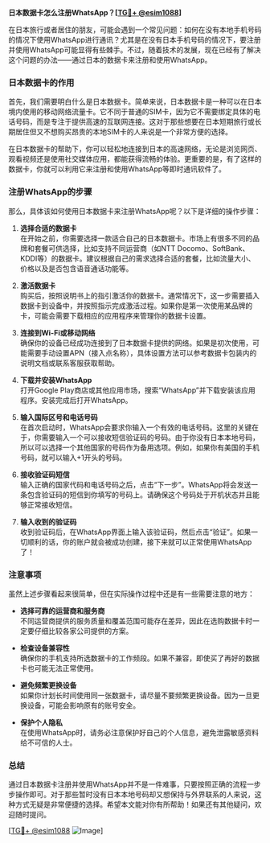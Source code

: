 **日本数据卡怎么注册WhatsApp？[[TG💪+ @esim1088](https://t.me/s/esim1088)]**

在日本旅行或者居住的朋友，可能会遇到一个常见问题：如何在没有本地手机号码的情况下使用WhatsApp进行通讯？尤其是在没有日本手机号码的情况下，要注册并使用WhatsApp可能显得有些棘手。不过，随着技术的发展，现在已经有了解决这个问题的办法——通过日本的数据卡来注册和使用WhatsApp。

### 日本数据卡的作用

首先，我们需要明白什么是日本数据卡。简单来说，日本数据卡是一种可以在日本境内使用的移动网络流量卡。它不同于普通的SIM卡，因为它不需要绑定具体的电话号码，而是专注于提供高速的互联网连接。这对于那些想要在日本短期旅行或长期居住但又不想购买昂贵的本地SIM卡的人来说是一个非常方便的选择。

在日本数据卡的帮助下，你可以轻松地连接到日本的高速网络，无论是浏览网页、观看视频还是使用社交媒体应用，都能获得流畅的体验。更重要的是，有了这样的数据卡，你就可以利用它来注册和使用WhatsApp等即时通讯软件了。

### 注册WhatsApp的步骤

那么，具体该如何使用日本数据卡来注册WhatsApp呢？以下是详细的操作步骤：

1. **选择合适的数据卡**  
   在开始之前，你需要选择一款适合自己的日本数据卡。市场上有很多不同的品牌和套餐可供选择，比如支持不同运营商（如NTT Docomo、SoftBank、KDDI等）的数据卡。建议根据自己的需求选择合适的套餐，比如流量大小、价格以及是否包含语音通话功能等。

2. **激活数据卡**  
   购买后，按照说明书上的指引激活你的数据卡。通常情况下，这一步需要插入数据卡到设备中，并按照指示完成激活过程。如果你是第一次使用某品牌的卡，可能会需要下载相应的应用程序来管理你的数据卡设置。

3. **连接到Wi-Fi或移动网络**  
   确保你的设备已经成功连接到了日本数据卡提供的网络。如果是初次使用，可能需要手动设置APN（接入点名称），具体设置方法可以参考数据卡包装内的说明文档或联系客服获取帮助。

4. **下载并安装WhatsApp**  
   打开Google Play商店或其他应用市场，搜索“WhatsApp”并下载安装该应用程序。安装完成后打开WhatsApp。

5. **输入国际区号和电话号码**  
   在首次启动时，WhatsApp会要求你输入一个有效的电话号码。这里的关键在于，你需要输入一个可以接收短信验证码的号码。由于你没有日本本地号码，所以可以选择一个其他国家的号码作为备用选项。例如，如果你有美国的手机号码，就可以输入+1开头的号码。

6. **接收验证码短信**  
   输入正确的国家代码和电话号码之后，点击“下一步”。WhatsApp将会发送一条包含验证码的短信到你填写的号码上。请确保这个号码处于开机状态并且能够正常接收短信。

7. **输入收到的验证码**  
   收到验证码后，在WhatsApp界面上输入该验证码，然后点击“验证”。如果一切顺利的话，你的账户就会被成功创建，接下来就可以正常使用WhatsApp了！

### 注意事项

虽然上述步骤看起来很简单，但在实际操作过程中还是有一些需要注意的地方：

- **选择可靠的运营商和服务商**  
  不同运营商提供的服务质量和覆盖范围可能存在差异，因此在选购数据卡时一定要仔细比较各家公司提供的方案。
  
- **检查设备兼容性**  
  确保你的手机支持所选数据卡的工作频段。如果不兼容，即使买了再好的数据卡也可能无法正常使用。

- **避免频繁更换设备**  
  如果你计划长时间使用同一张数据卡，请尽量不要频繁更换设备。因为一旦更换设备，可能会影响原有的账号安全。

- **保护个人隐私**  
  在使用WhatsApp时，请务必注意保护好自己的个人信息，避免泄露敏感资料给不可信的人士。

### 总结

通过日本数据卡注册并使用WhatsApp并不是一件难事，只要按照正确的流程一步步操作即可。对于那些暂时没有日本本地号码却又想保持与外界联系的人来说，这种方式无疑是非常便捷的选择。希望本文能对你有所帮助！如果还有其他疑问，欢迎随时提问。

[[TG💪+ @esim1088](https://t.me/s/esim1088) ![Image](https://i.postimg.cc/4NQfJmqS/Snipaste-2025-05-13-00-14-12.png)]